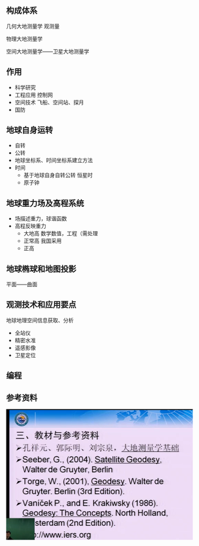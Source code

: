 ## 构成体系

几何大地测量学       观测量

物理大地测量学

空间大地测量学——卫星大地测量学

## 作用

* 科学研究
* 工程应用           控制网
* 空间技术     飞船、空间站、探月
* 国防

## 地球自身运转

* 自转
* 公转
* 地球坐标系、时间坐标系建立方法
* 时间
  * 基于地球自身自转公转           恒星时
  * 原子钟

## 地球重力场及高程系统

* 场描述重力，球谐函数
* 高程反映重力
  * 大地高			数学数值，工程（需处理
  * 正常高             我国采用
  * 正高

## 地球椭球和地图投影

平面——曲面

## 观测技术和应用要点

地球地理空间信息获取、分析

* 全站仪
* 精密水准
* 遥感影像
* 卫星定位



## 编程

## 参考资料



![Snipaste_2020-02-16_17-22-18](pic/Snipaste_2020-02-16_17-22-18.png)



































